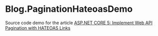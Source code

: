 # Blog.PaginationHateoasDemo
Source code demo for the article [ASP.NET CORE 5: Implement Web API Pagination with HATEOAS Links](https://vmsdurano.com/asp-net-core-5-implement-web-api-pagination-with-hateoas-links)
